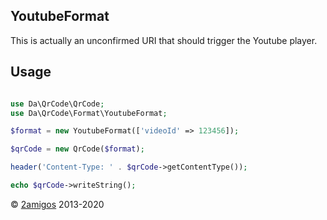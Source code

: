 YoutubeFormat
-------------

This is actually an unconfirmed URI that should trigger the Youtube player. 

Usage
-----

```php 

use Da\QrCode\QrCode;
use Da\QrCode\Format\YoutubeFormat; 

$format = new YoutubeFormat(['videoId' => 123456]);

$qrCode = new QrCode($format);

header('Content-Type: ' . $qrCode->getContentType());

echo $qrCode->writeString();

```

© [2amigos](https://2amigos.us/) 2013-2020
